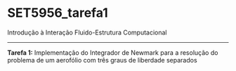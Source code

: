 # SET5956_tarefa1
Introdução à Interação Fluido-Estrutura Computacional
***
**Tarefa 1:** Implementação do Integrador de Newmark para a resolução do problema de um aerofólio com três graus de liberdade separados
